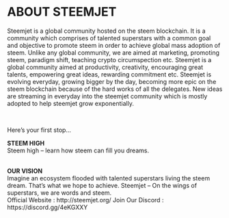 <H1>ABOUT STEEMJET</H1>

<p>Steemjet is a global community hosted on the steem blockchain. It is a community which comprises of talented superstars with a common goal and objective to promote steem in order to achieve global mass adoption of steem. Unlike any global community, we are aimed at marketing, promoting steem, paradigm shift, teaching crypto circumspection etc.
Steemjet is a global community aimed at productivity, creativity, encouraging great talents, empowering great ideas, rewarding commitment etc. Steemjet is evolving everyday, growing bigger by the day, becoming more epic on the steem blockchain because of the hard works of all the delegates. New ideas are streaming in everyday into the steemjet community which is mostly adopted to help steemjet grow exponentially.</p>
<br>
<p>Here’s your first stop…<p>

<b>STEEM HIGH</b>
<br>Steem high – learn how steem can fill you dreams.

<br>
<b>OUR VISION</b>
<br>Imagine an ecosystem flooded with talented superstars living the steem dream. That’s what we hope to achieve. 
Steemjet – On the wings of superstars, we are words and steem.

<br>
Official Website : http://steemjet.org/
Join Our Discord : https://discord.gg/4eKGXXY
